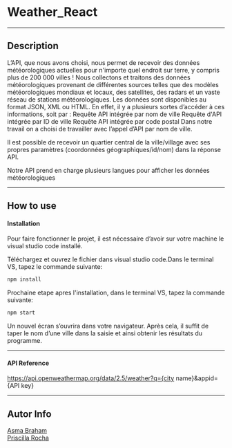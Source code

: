 # Weather_React

---

## Description
L’API, que nous avons choisi, nous permet de recevoir des données météorologiques actuelles pour n'importe quel endroit sur terre, y compris plus de 200 000 villes ! Nous collectons et traitons des données météorologiques provenant de différentes sources telles que des modèles météorologiques mondiaux et locaux, des satellites, des radars et un vaste réseau de stations météorologiques. Les données sont disponibles au format JSON, XML ou HTML.
En effet, il y a plusieurs sortes d’accéder à ces informations, soit par :
            Requête API intégrée par nom de ville
            Requête d'API intégrée par ID de ville
            Requête API intégrée par code postal
Dans notre travail on a choisi de travailler avec l’appel d’API par nom de ville.

Il est possible de recevoir un quartier central de la ville/village avec ses propres paramètres (coordonnées géographiques/id/nom) dans la réponse API. 

Notre API prend en charge plusieurs langues pour afficher les données météorologiques

---

## How to use

#### Installation
Pour faire fonctionner le projet, il est nécessaire d’avoir sur votre machine le visual studio code installé.

Téléchargez et ouvrez le fichier dans visual studio code.Dans le terminal VS, tapez le commande suivante:

```html
npm install
```
Prochaine etape apres l'installation, dans le terminal VS, tapez la commande suivante:

```html
npm start
```
Un nouvel écran s’ouvrira dans votre navigateur.
Après cela, il suffit de taper le nom d’une ville dans la saisie et ainsi obtenir les résultats du programme.

---
#### API Reference
https://api.openweathermap.org/data/2.5/weather?q={city name}&appid={API key}

---

## Autor Info
<a href="mailto:Braham_asma@yahoo.fr">Asma Braham</a> <br>
<a href="mailto:pri.rm2310@gmail.com">Priscilla Rocha</a>
